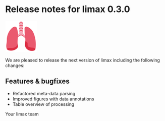 # Release notes for limax 0.3.0
![limax](https://github.com/matthiaskoenig/limax/raw/develop/docs/images/favicon/limax-100x100-300dpi.png)

We are pleased to release the next version of limax including the 
following changes:

## Features & bugfixes
- Refactored meta-data parsing
- Improved figures with data annotations
- Table overview of processing

Your limax team
